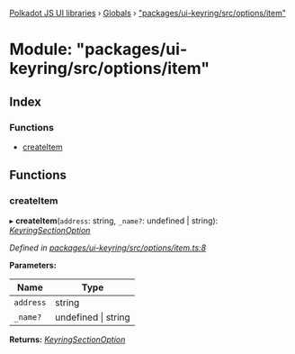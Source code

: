 [Polkadot JS UI libraries](../README.md) › [Globals](../globals.md) › ["packages/ui-keyring/src/options/item"](_packages_ui_keyring_src_options_item_.md)

# Module: "packages/ui-keyring/src/options/item"

## Index

### Functions

* [createItem](_packages_ui_keyring_src_options_item_.md#createitem)

## Functions

###  createItem

▸ **createItem**(`address`: string, `_name?`: undefined | string): *[KeyringSectionOption](../interfaces/_packages_ui_keyring_src_options_types_.keyringsectionoption.md)*

*Defined in [packages/ui-keyring/src/options/item.ts:8](https://github.com/polkadot-js/ui/blob/262b8ad7/packages/ui-keyring/src/options/item.ts#L8)*

**Parameters:**

Name | Type |
------ | ------ |
`address` | string |
`_name?` | undefined &#124; string |

**Returns:** *[KeyringSectionOption](../interfaces/_packages_ui_keyring_src_options_types_.keyringsectionoption.md)*
